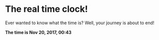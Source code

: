 # The real time clock!

Ever wanted to know what the time is? Well, your journey is about to end!

**The time is Nov 20, 2017, 00:43**